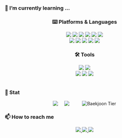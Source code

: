 <!--
- 🔭 I’m currently working on ...
- 🌱 I’m currently learning ...
- 👯 I’m looking to collaborate on ...
- 🤔 I’m looking for help with ...
- 💬 Ask me about ...
- 📫 How to reach me: ...
- 😄 Pronouns: ...
- ⚡ Fun fact: ...
🧑‍💻 Contact me
-->
<!--
## Activities...🤹

🌱 I’m currently learning ...

* 멋쟁이사자처럼 상명대학교 12기 운영진 (2024.01 ~ 2024.12)


## ✨ Tech Stack ✨
### Studying...✏️

-->

### 🌱 I’m currently learning ...

<div align="center">
  <h3>⌨️ Platforms & Languages</h3>
    <img src="https://img.shields.io/badge/Python-3776AB?style=flat-square&logo=Python&logoColor=white"/>
    <img src="https://img.shields.io/badge/django-092E20?style=flat-square&logo=django&logoColor=white"/>
    <img src="https://img.shields.io/badge/C-A8B9CC?style=flat-square&logo=C&logoColor=white">
    <img src="https://img.shields.io/badge/Java-007396?style=flat-square&logo=Java&logoColor=white">
    <img src="https://img.shields.io/badge/Spring Boot-6DB33F?style=flat-square&logo=Spring Boot&logoColor=white">
    <img src="https://img.shields.io/badge/MySQL-4479A1?style=flat-square&logo=MySQL&logoColor=white">
    <br/>
    <img src="https://img.shields.io/badge/Amazon AWS-232F3E?style=flat-square&logo=amazonaws&logoColor=white"/>
    <img src="https://img.shields.io/badge/Docker-2496ED?style=round-square&logo=docker&logoColor=white"/>
    <img src="https://img.shields.io/badge/Selenium-43B02A?style=flat-square&logo=Selenium&logoColor=white"/>
    <img src="https://img.shields.io/badge/Postman-FF6C37?style=flat-square&logo=Postman&logoColor=white"/>  
    <img src="https://img.shields.io/badge/Ubuntu-E95420?style=flat-square&logo=Ubuntu&logoColor=white"/>


  </br>

  <h3>🛠️ Tools</h3>
  <div align="center">
    <img src="https://img.shields.io/badge/Visual Studio Code-007ACC?style=flat-square&logo=Visual Studio Code&logoColor=white">
    <img src="https://img.shields.io/badge/Visual Studio-5C2D91?style=flat-square&logo=Visual Studio&logoColor=white">
    </br><img src="https://img.shields.io/badge/IntelliJ IDEA-000000?style=flat-square&logo=IntelliJ IDEA&logoColor=white">
    <img src="https://img.shields.io/badge/Git-F05032?style=flat-square&logo=Git&logoColor=white">
    <img src="https://img.shields.io/badge/GitHub-181717?style=flat-square&logo=GitHub&logoColor=white">
  </div>
</div>
</br>

  ### 🏅 Stat
<div align= "center">                                                                        
  <div align="center" style="display: flex; justify-content: center; gap: 20px;">
  <a href="https://github.com/zoohj/github-readme-stats">
      <img src="https://github-readme-stats.vercel.app/api/top-langs/?username=zoohj&langs_count=10&layout=compact">
  </a>
<img src="https://github-readme-stats.vercel.app/api?username=zoohj&show_icons=true">
<br/>
    <img src="http://mazassumnida.wtf/api/mini/generate_badge?boj=hyjoo0909" alt="Baekjoon Tier">
  </div>
</div>

### 📫 How to reach me

<div align= "center"> 
  <!--
  <a href=https://zo-o99.tistory.com> <img src="https://img.shields.io/badge/Tistory-000000?style=flat-square&logo=Tistory&logoColor=white&link=https://zo-o99.tistory.com"> </a>
  -->
  <a href=202110596@sangmyung.kr> <img src="https://img.shields.io/badge/Notion-000000?style=flat-square&logo=Notion&logoColor=white&link=202110596@sangmyung.kr"> </a>
  <a href=mailto:xoxo0675@gmail.com> <img src="https://img.shields.io/badge/Gmail-EA4335?style=flat-square&logo=Gmail&logoColor=white&link=mailto:xoxo0675@gmail.com"> </a>
  <a href=https://www.instagram.com/zo_o.29> <img src="https://img.shields.io/badge/Instagram-E4405F?style=flat-square&logo=Instagram&logoColor=white&link=https://www.instagram.com/zo_o.29"> </a>
</div>
<br>

